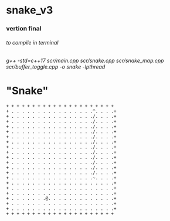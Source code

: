 # snake_v3
### vertion final

###### to compile in terminal

###### g++ -std=c++17 scr/main.cpp scr/snake.cpp scr/snake_map.cpp scr/buffer_toggle.cpp -o snake -lpthread

# "Snake"

```{.REPL}
+ + + + + + + + + + + + + + + + + + + + + 
+ . . . . . . . . . . . . . . . .^. . . .+
+ . . . . . . . . . . . . . . . ./. . . .+
+ . . . . . . . . . . . . . . . ./. . . .+
+ . . . . . . . . . . . . . . . ./. . . .+
+ . . . . . . . . . . . . . . . ./. . . .+
+ . . . . . . . . . . . . . . . ./. . . .+
+ . . . . . . . . . . . . . . . ./. . . .+
+ . . . . . . . . . . . . . . . ./. . . .+
+ . . . . . . . . . . . . . . . ./. . . .+
+ . . . . . . . . . . . . . . . ./. . . .+
+ . . . . . . . . . . . . . . . ./. . . .+
+ . . . . . . . . . . . . . . . ./. . . .+
+ . . . . . . . . . . . . . . . ./. . . .+
+ . . . . . . . . . . . . . . . .~. . . .+
+ . . . . . . . . . . . . . . . . . . . .+
+ . . . . . . . . . . . . . . . . . . . .+
+ . . . . . . . . . . . . . . . . . . . .+
+ . . . . . . .@. . . . . . . . . . . . .+
+ . . . . . . . . . . . . . . . . . . . .+
+ . . . . . . . . . . . . . . . . . . . .+
+ + + + + + + + + + + + + + + + + + + + + 
```
